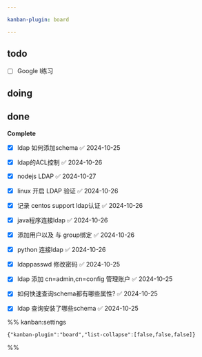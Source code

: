 ```yaml
---

kanban-plugin: board

---
```


## todo

- [ ] Google  l练习


## doing



## done

**Complete**
- [x] ldap 如何添加schema ✅ 2024-10-25
- [x] ldap的ACL控制 ✅ 2024-10-26
- [x] nodejs LDAP ✅ 2024-10-27
- [x] linux 开启 LDAP 验证 ✅ 2024-10-26
- [x] 记录 centos support ldap认证 ✅ 2024-10-26
- [x] java程序连接ldap ✅ 2024-10-26
- [x] 添加用户以及 与 group绑定 ✅ 2024-10-26
- [x] python 连接ldap ✅ 2024-10-26
- [x] ldappasswd 修改密码 ✅ 2024-10-25
- [x] ldap 添加 cn=admin,cn=config 管理账户 ✅ 2024-10-25
- [x] 如何快速查询schema都有哪些属性? ✅ 2024-10-25
- [x] ldap 查询安装了哪些schema ✅ 2024-10-25




%% kanban:settings
```
{"kanban-plugin":"board","list-collapse":[false,false,false]}
```
%%